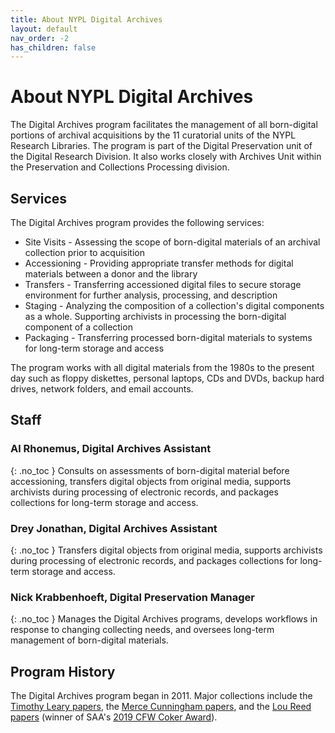 ```yaml
---
title: About NYPL Digital Archives
layout: default
nav_order: -2
has_children: false
---
```


# About NYPL Digital Archives

The Digital Archives program facilitates the management of all born-digital portions of archival acquisitions by the 11 curatorial units of the NYPL Research Libraries. The program is part of the Digital Preservation unit of the Digital Research Division. It also works closely with Archives Unit within the Preservation and Collections Processing division.

## Services

The Digital Archives program provides the following services:
* Site Visits - Assessing the scope of born-digital materials of an archival collection prior to acquisition
* Accessioning - Providing appropriate transfer methods for digital materials between a donor and the library
* Transfers - Transferring accessioned digital files to secure storage environment for further analysis, processing, and description
* Staging - Analyzing the composition of a collection's digital components as a whole. Supporting archivists in processing the born-digital component of a collection
* Packaging - Transferring processed born-digital materials to systems for long-term storage and access

The program works with all digital materials from the 1980s to the present day such as floppy diskettes, personal laptops, CDs and DVDs, backup hard drives, network folders, and email accounts.

## Staff
### Al Rhonemus, Digital Archives Assistant
{: .no_toc }
Consults on assessments of born-digital material before accessioning, transfers digital objects from original media, supports archivists during processing of electronic records, and packages collections for long-term storage and access.

### Drey Jonathan, Digital Archives Assistant
{: .no_toc }
Transfers digital objects from original media, supports archivists during processing of electronic records, and packages collections for long-term storage and access.

### Nick Krabbenhoeft, Digital Preservation Manager
{: .no_toc }
Manages the Digital Archives programs, develops workflows in response to changing collecting needs, and oversees long-term management of born-digital materials.

## Program History
The Digital Archives program began in 2011. Major collections include the [Timothy Leary papers](http://archives.nypl.org/mss/18400), the [Merce Cunningham papers](http://archives.nypl.org/dan/19852), and the [Lou Reed papers](http://archives.nypl.org/mus/24078) (winner of SAA's [2019 CFW Coker Award](https://www2.archivists.org/node/23739)).
